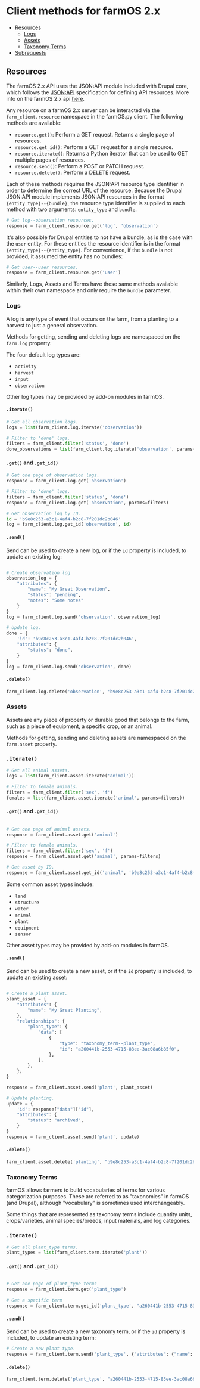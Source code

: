 # Client methods for farmOS 2.x

- [Resources](#resources)
  - [Logs](#logs)
  - [Assets](#assets)
  - [Taxonomy Terms](#taxonomy-terms)
- [Subrequests](#subrequests)

## Resources

The farmOS 2.x API uses the JSON:API module included with Drupal core, which 
follows the [JSON:API](https://jsonapi.org/) specification for defining API 
resources. More info on the farmOS 2.x api 
[here](https://2x.farmos.org/development/api/).

Any resource on a farmOS 2.x server can be interacted via the
`farm_client.resource` namespace in the farmOS.py client. The following methods
are available:
- `resource.get()`: Perform a GET request. Returns a single page of resources.
- `resource.get_id()`: Perform a GET request for a single resource.
- `resource.iterate()`: Returns a Python iterator that can be used to GET
  multiple pages of resources.
- `resource.send()`: Perform a POST or PATCH request.
- `resource.delete()`: Perform a DELETE request.

Each of these methods requires the JSON:API resource type identifier in order 
to determine the correct URL of the resource. Because the Drupal JSON:API module
implements JSON:API resources in the format `{entity_type}--{bundle}`,
the resource type identifier is supplied to each method with two arguments:
`entity_type` and `bundle`.

```python
# Get log--observation resources.
response = farm_client.resource.get('log', 'observation')
```

It's also possible for Drupal entities to not have a bundle, as is the case 
with the `user` entity. For these entities the resource identifier is in the
format `{entity_type}--{entity_type}`. For convenience, if the `bundle` is not
provided, it assumed the entity has no bundles:

```python
# Get user--user resources.
response = farm_client.resource.get('user')
```

Similarly, Logs, Assets and Terms have these same methods available within
their own namespace and only require the `bundle` parameter.
    
### Logs

A log is any type of event that occurs on the farm, from a planting to a 
harvest to just a general observation.

Methods for getting, sending and deleting logs are namespaced on the `farm.log`
property.

The four default log types are:

- `activity`
- `harvest`
- `input`
- `observation`

Other log types may be provided by add-on modules in farmOS.

#### `.iterate()`

```python
# Get all observation logs.
logs = list(farm_client.log.iterate('observation'))

# Filter to 'done' logs.
filters = farm_client.filter('status', 'done')
done_observations = list(farm_client.log.iterate('observation', params=filters))
```

#### `.get()` and `.get_id()`

```python
# Get one page of observation logs.
response = farm_client.log.get('observation')

# Filter to 'done' logs.
filters = farm_client.filter('status', 'done')
response = farm_client.log.get('observation', params=filters)

# Get observation log by ID.
id = 'b9e8c253-a3c1-4af4-b2c8-7f201dc2b046'
log = farm_client.log.get_id('observation', id)
```

#### `.send()`

Send can be used to create a new log, or if the `id` property is included, to
update an existing log:

```python

# Create observation log
observation_log = {
    "attributes": {
        "name": "My Great Observation",
        "status": "pending",
        "notes": "Some notes"       
    } 
}
log = farm_client.log.send('observation', observation_log)

# Update log.
done = {
    'id': 'b9e8c253-a3c1-4af4-b2c8-7f201dc2b046',
    "attributes": {
        "status": "done",
    }
}
log = farm_client.log.send('observation', done)
```

#### `.delete()`

```python
farm_client.log.delete('observation', 'b9e8c253-a3c1-4af4-b2c8-7f201dc2b046')
```

### Assets

Assets are any piece of property or durable good that belongs to the farm, such
as a piece of equipment, a specific crop, or an animal.

Methods for getting, sending and deleting assets are namespaced on the
`farm.asset` property.

### `.iterate()`

```python
# Get all animal assets.
logs = list(farm_client.asset.iterate('animal'))

# Filter to female animals.
filters = farm_client.filter('sex', 'f')
females = list(farm_client.asset.iterate('animal', params=filters))
```

#### `.get()` and `.get_id()`

```python

# Get one page of animal assets.
response = farm_client.asset.get('animal')

# Filter to female animals.
filters = farm_client.filter('sex', 'f')
response = farm_client.asset.get('animal', params=filters)

# Get asset by ID.
response = farm_client.asset.get_id('animal', 'b9e8c253-a3c1-4af4-b2c8-7f201dc2b046')
```

Some common asset types include:

- `land`
- `structure`  
- `water`  
- `animal`
- `plant`
- `equipment`
- `sensor`

Other asset types may be provided by add-on modules in farmOS.

#### `.send()`

Send can be used to create a new asset, or if the `id` property is included, to update an existing asset:

```python

# Create a plant asset.
plant_asset = {
    "attributes": {
        "name": "My Great Planting",
    },
    "relationships": {
        "plant_type": {
            "data": [
                {
                    "type": "taxonomy_term--plant_type",
                    "id": "a260441b-2553-4715-83ee-3ac08a6b85f0",
                },
            ],
        },
    },
}

response = farm_client.asset.send('plant', plant_asset)

# Update planting.
update = {
    'id': response["data"]["id"],
    "attributes": {
        "status": "archived",
    }
}
response = farm_client.asset.send('plant', update)
```

#### `.delete()`

```python
farm_client.asset.delete('planting', "b9e8c253-a3c1-4af4-b2c8-7f201dc2b046")
```

### Taxonomy Terms

farmOS allows farmers to build vocabularies of terms for various categorization
purposes. These are referred to as "taxonomies" in farmOS (and Drupal), although
"vocabulary" is sometimes used interchangeably.

Some things that are represented as taxonomy terms include quantity units,
crops/varieties, animal species/breeds, input materials, and log categories.

### `.iterate()`

```python
# Get all plant_type terms.
plant_types = list(farm_client.term.iterate('plant'))
```

#### `.get()` and `.get_id()`

```python

# Get one page of plant_type terms
response = farm_client.term.get('plant_type')

# Get a specific term
response = farm_client.term.get_id('plant_type', "a260441b-2553-4715-83ee-3ac08a6b85f0")
```

#### `.send()`

Send can be used to create a new taxonomy term, or if the `id` property is included, to update an existing term:

```python
# Create a new plant type.
response = farm_client.term.send('plant_type', {"attributes": {"name": "Corn"}})
```

#### `.delete()`

```python
farm_client.term.delete('plant_type', "a260441b-2553-4715-83ee-3ac08a6b85f0")
```